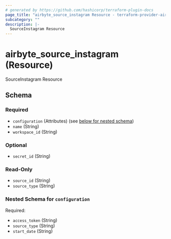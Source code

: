 ```yaml
---
# generated by https://github.com/hashicorp/terraform-plugin-docs
page_title: "airbyte_source_instagram Resource - terraform-provider-airbyte-new"
subcategory: ""
description: |-
  SourceInstagram Resource
---
```


# airbyte_source_instagram (Resource)

SourceInstagram Resource



<!-- schema generated by tfplugindocs -->
## Schema

### Required

- `configuration` (Attributes) (see [below for nested schema](#nestedatt--configuration))
- `name` (String)
- `workspace_id` (String)

### Optional

- `secret_id` (String)

### Read-Only

- `source_id` (String)
- `source_type` (String)

<a id="nestedatt--configuration"></a>
### Nested Schema for `configuration`

Required:

- `access_token` (String)
- `source_type` (String)
- `start_date` (String)


